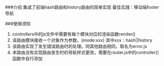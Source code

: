 ###介绍
集成了前端hash路由和history路由的简单实现
最佳实践：移动端footer导航

###使用须知
1. controllers中的js文件中需要有每个模块对应的渲染函数render()
2. 该路由模块接收一个对象作为参数。{mode:xxx} 其中xxx：hash||history
3. 该路由实现了发生错误路由时的处理。同其他路由相同，取名为error.js
4. 本路由没有实现路由发生时的导航样式更改，需要在router.js中的controller()函数中自行添加